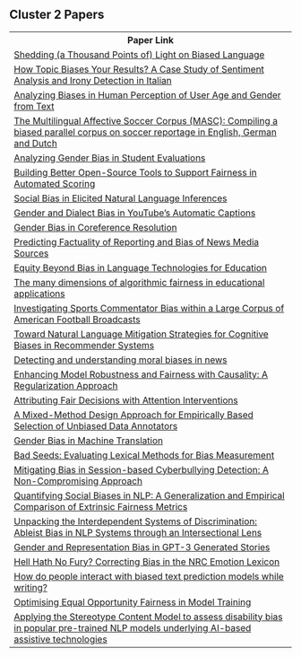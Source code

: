 ## Cluster 2 Papers

<html><table><tr>
<th>Paper Link</th>
</tr>
<tr>
<td><a href=https://www.semanticscholar.org/paper/2293db8ac03929c0cba78a13f9419ee08612f272>Shedding (a Thousand Points of) Light on Biased Language</a></td>
</tr>
<tr>
<td><a href=https://www.semanticscholar.org/paper/a6f656276171fd1a4f43656c7ee377ec45d54879>How Topic Biases Your Results? A Case Study of Sentiment Analysis and Irony Detection in Italian</a></td>
</tr>
<tr>
<td><a href=https://www.semanticscholar.org/paper/52d791bae58bfb4a08c3a591ed916ab148bf09e8>Analyzing Biases in Human Perception of User Age and Gender from Text</a></td>
</tr>
<tr>
<td><a href=https://www.semanticscholar.org/paper/8700ebd18e6f9726717ecb57dcc9503dfd50306b>The Multilingual Affective Soccer Corpus (MASC): Compiling a biased parallel corpus on soccer reportage in English, German and Dutch</a></td>
</tr>
<tr>
<td><a href=https://www.semanticscholar.org/paper/e022a3e643491335455faa1399c6ca8b94313938>Analyzing Gender Bias in Student Evaluations</a></td>
</tr>
<tr>
<td><a href=https://www.semanticscholar.org/paper/3d17e7142161d9fe049873d462e73278299360f1>Building Better Open-Source Tools to Support Fairness in Automated Scoring</a></td>
</tr>
<tr>
<td><a href=https://www.semanticscholar.org/paper/a20ecabd83e0962329448d8af5025b8061c4ba36>Social Bias in Elicited Natural Language Inferences</a></td>
</tr>
<tr>
<td><a href=https://www.semanticscholar.org/paper/901335712430a194b6e15d817685e5ecc72a15c1>Gender and Dialect Bias in YouTube’s Automatic Captions</a></td>
</tr>
<tr>
<td><a href=https://www.semanticscholar.org/paper/9967cb4fd949039c6f04dd9f2f4c3331dbebe6f7>Gender Bias in Coreference Resolution</a></td>
</tr>
<tr>
<td><a href=https://www.semanticscholar.org/paper/134b65656d5e061c8c98332227503c407592aed6>Predicting Factuality of Reporting and Bias of News Media Sources</a></td>
</tr>
<tr>
<td><a href=https://www.semanticscholar.org/paper/f8a13e94260373d2904f32616decce817b388990>Equity Beyond Bias in Language Technologies for Education</a></td>
</tr>
<tr>
<td><a href=https://www.semanticscholar.org/paper/a2fcc9dc14039ba3d7c3c4ca50e085b1235d71ac>The many dimensions of algorithmic fairness in educational applications</a></td>
</tr>
<tr>
<td><a href=https://www.semanticscholar.org/paper/2f780a18d44f4e3c5c4c74d4060b8dfd542a778d>Investigating Sports Commentator Bias within a Large Corpus of American Football Broadcasts</a></td>
</tr>
<tr>
<td><a href=https://www.semanticscholar.org/paper/561059f3bf34400f41252c11f4cba1d9a1070fa8>Toward Natural Language Mitigation Strategies for Cognitive Biases in Recommender Systems</a></td>
</tr>
<tr>
<td><a href=https://www.semanticscholar.org/paper/acc5a82962b6b80a51d0aa125be110a662d331c4>Detecting and understanding moral biases in news</a></td>
</tr>
<tr>
<td><a href=https://www.semanticscholar.org/paper/d9f561c3cf90c8c175be4178cc32c543a09fcb82>Enhancing Model Robustness and Fairness with Causality: A Regularization Approach</a></td>
</tr>
<tr>
<td><a href=https://www.semanticscholar.org/paper/c38a3fe6d90755faa77ec73a38bf98faa03d97a9>Attributing Fair Decisions with Attention Interventions</a></td>
</tr>
<tr>
<td><a href=https://www.semanticscholar.org/paper/e3fc48e01eb6e89a793b8f981b5836beb525fd99>A Mixed-Method Design Approach for Empirically Based Selection of Unbiased Data Annotators</a></td>
</tr>
<tr>
<td><a href=https://www.semanticscholar.org/paper/2ab295108a20976f3f5c9ed986b64c24838d7f4a>Gender Bias in Machine Translation</a></td>
</tr>
<tr>
<td><a href=https://www.semanticscholar.org/paper/3ca7a604e0d351e512bfda045d2837caeb9831df>Bad Seeds: Evaluating Lexical Methods for Bias Measurement</a></td>
</tr>
<tr>
<td><a href=https://www.semanticscholar.org/paper/2f93db693b63381316b16a4fd176310621833b06>Mitigating Bias in Session-based Cyberbullying Detection: A Non-Compromising Approach</a></td>
</tr>
<tr>
<td><a href=https://www.semanticscholar.org/paper/10aa2be24951e6de76b630482a645d79354c4cde>Quantifying Social Biases in NLP: A Generalization and Empirical Comparison of Extrinsic Fairness Metrics</a></td>
</tr>
<tr>
<td><a href=https://www.semanticscholar.org/paper/89e5ffd5ce92011e234f0b0ea0d6f2e43647b463>Unpacking the Interdependent Systems of Discrimination: Ableist Bias in NLP Systems through an Intersectional Lens</a></td>
</tr>
<tr>
<td><a href=https://www.semanticscholar.org/paper/998577ea3c393330e4ecc563d5e4026cf9e49a17>Gender and Representation Bias in GPT-3 Generated Stories</a></td>
</tr>
<tr>
<td><a href=https://www.semanticscholar.org/paper/cc70ec5aa10ff158f7e9950ec38d65d6eb4a8ff3>Hell Hath No Fury? Correcting Bias in the NRC Emotion Lexicon</a></td>
</tr>
<tr>
<td><a href=https://www.semanticscholar.org/paper/6a89148ec6f14d7e89d791febabc88537876ce5b>How do people interact with biased text prediction models while writing?</a></td>
</tr>
<tr>
<td><a href=https://www.semanticscholar.org/paper/659002eac636dc3ffb87c00ad3fd1bc7bd67acad>Optimising Equal Opportunity Fairness in Model Training</a></td>
</tr>
<tr>
<td><a href=https://www.semanticscholar.org/paper/a50ee4f847eef701c514514d63d0cb11be9facc3>Applying the Stereotype Content Model to assess disability bias in popular pre-trained NLP models underlying AI-based assistive technologies</a></td>
</tr>
</table></html>
